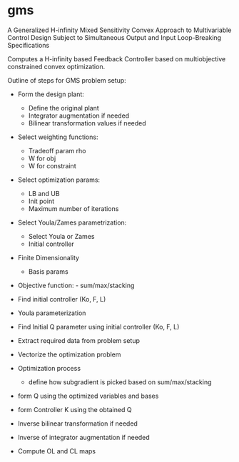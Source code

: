 # gms
A Generalized H-infinity Mixed Sensitivity Convex Approach to Multivariable Control Design Subject to Simultaneous Output and Input Loop-Breaking Specifications

Computes a H-infinity based Feedback Controller based on multiobjective constrained convex optimization.

Outline of steps for GMS problem setup:
   - Form the design plant:
       - Define the original plant
       - Integrator augmentation if needed
       - Bilinear transformation values if needed

   - Select weighting functions:
       - Tradeoff param rho
       - W for obj
       - W for constraint

   - Select optimization params:
       - LB and UB
       - Init point
       - Maximum number of iterations

   - Select Youla/Zames parametrization:
       - Select Youla or Zames
       - Initial controller

   - Finite Dimensionality
       - Basis params

   - Objective function:
           - sum/max/stacking

   - Find initial controller (Ko, F, L)

   - Youla parameterization

   - Find Initial Q parameter using initial controller (Ko, F, L)

   - Extract required data from problem setup

   - Vectorize the optimization problem

   - Optimization process
       - define how subgradient is picked based on sum/max/stacking

   - form Q using the optimized variables and bases

   - form Controller K using the obtained Q

   - Inverse bilinear transformation if needed

   - Inverse of integrator augmentation if needed

   - Compute OL and CL maps
